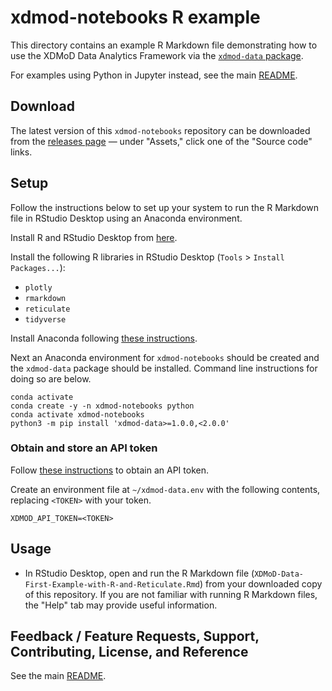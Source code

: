 # xdmod-notebooks R example
This directory contains an example R Markdown file demonstrating how to use the XDMoD Data Analytics Framework via the [`xdmod-data` package](https://pypi.org/project/xdmod-data/).

For examples using Python in Jupyter instead, see the main [README](../).

## Download
The latest version of this `xdmod-notebooks` repository can be downloaded from the [releases page](https://github.com/ubccr/xdmod-notebooks/releases) — under "Assets," click one of the "Source code" links.

## Setup
Follow the instructions below to set up your system to run the R Markdown file in RStudio Desktop using an Anaconda environment.

Install R and RStudio Desktop from [here](https://posit.co/download/rstudio-desktop/).

Install the following R libraries in RStudio Desktop (`Tools` > `Install Packages...`):
* `plotly`
* `rmarkdown`
* `reticulate`
* `tidyverse`

Install Anaconda following [these instructions](https://docs.anaconda.com/free/anaconda/install/index.html).

Next an Anaconda environment for `xdmod-notebooks` should be created and the `xdmod-data` package should be installed. Command line instructions for doing so are below.

```
conda activate
conda create -y -n xdmod-notebooks python
conda activate xdmod-notebooks
python3 -m pip install 'xdmod-data>=1.0.0,<2.0.0'
```

### Obtain and store an API token
Follow [these instructions](https://github.com/ubccr/xdmod-data#api-token-access) to obtain an API token.

Create an environment file at `~/xdmod-data.env` with the following contents, replacing `<TOKEN>` with your token.
```
XDMOD_API_TOKEN=<TOKEN>
```

## Usage
* In RStudio Desktop, open and run the R Markdown file (`XDMoD-Data-First-Example-with-R-and-Reticulate.Rmd`) from your downloaded copy of this repository. If you are not familiar with running R Markdown files, the "Help" tab may provide useful information.

## Feedback / Feature Requests, Support, Contributing, License, and Reference
See the main [README](../).
